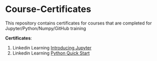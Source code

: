 # Course-Certificates  
This repository contains certificates for courses that are completed for Jupyter/Python/Numpy/GitHub training

**Certificates**:  
1. Linkedin Learning [Introducing Jupyter](https://github.com/siyuyin/Course-Certificates/blob/main/certificates/CertificateOfCompletion_Introducing%20Jupyter%20(1).pdf)  
2. Linkedin Learning [Python Quick Start](https://github.com/siyuyin/Course-Certificates/blob/main/certificates/CertificateOfCompletion_Python%20Quick%20Start%20(1).pdf)  

